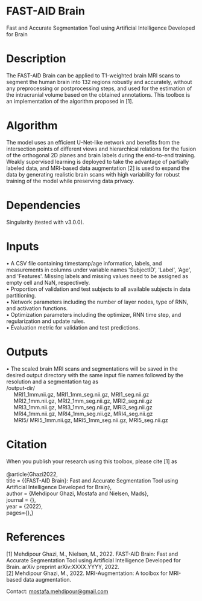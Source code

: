 # FAST-AID Brain
Fast and Accurate Segmentation Tool using Artificial Intelligence Developed for Brain
<br />

# Description
The FAST-AID Brain can be applied to T1-weighted brain MRI scans to segment the human brain into  132 regions robustly and accurately, without any preprocessing or postprocessing steps, and used for the estimation of the intracranial volume based on the obtained annotations. This toolbox is an implementation of the algorithm proposed in [1].
<br />

# Algorithm
The model uses an efficient U-Net-like network and benefits from the intersection points of different views and hierarchical relations for the fusion of the orthogonal 2D planes and brain labels during the end-to-end training. Weakly supervised learning is deployed to take the advantage of partially labeled data, and MRI-based data augmentation [2] is used to expand the data by generating realistic brain scans with high variability for robust training of the model while preserving data privacy.
<br />

# Dependencies
Singularity (tested with v3.0.0).
<br />

# Inputs
•	A CSV file containing timestamp/age information, labels, and measurements in columns under variable names 'SubjectID', 'Label', 'Age', and 'Features'. Missing labels and missing values need to be assigned as empty cell and NaN, respectively.
<br />
•	Proportion of validation and test subjects to all available subjects in data partitioning.
<br />
•	Network parameters including the number of layer nodes, type of RNN, and activation functions.
<br />
•	Optimization parameters including the optimizer, RNN time step, and regularization and update rules.
<br />
•	Evaluation metric for validation and test predictions.
<br />

# Outputs
•	The scaled brain MRI scans and segmentations will be saved in the desired output directory with the same input file names followed by the resolution and a segmentation tag as
<br />
/output-dir/
<br />
&nbsp;&nbsp;&nbsp;&nbsp; MRI1_1mm.nii.gz, MRI1_1mm_seg.nii.gz, MRI1_seg.nii.gz
<br />
&nbsp;&nbsp;&nbsp;&nbsp; MRI2_1mm.nii.gz, MRI2_1mm_seg.nii.gz, MRI2_seg.nii.gz
<br />
&nbsp;&nbsp;&nbsp;&nbsp; MRI3_1mm.nii.gz, MRI3_1mm_seg.nii.gz, MRI3_seg.nii.gz
<br />
&nbsp;&nbsp;&nbsp;&nbsp; MRI4_1mm.nii.gz, MRI4_1mm_seg.nii.gz, MRI4_seg.nii.gz
<br />
&nbsp;&nbsp;&nbsp;&nbsp; MRI5/ MRI5_1mm.nii.gz, MRI5_1mm_seg.nii.gz, MRI5_seg.nii.gz
<br />

# Citation
When you publish your research using this toolbox, please cite [1] as
<br />
<br />
@article{Ghazi2022,
<br />
  title = {{FAST-AID Brain}: Fast and Accurate Segmentation Tool using Artificial Intelligence Developed for Brain},
  <br />
  author = {Mehdipour Ghazi, Mostafa and Nielsen, Mads},
  <br />
  journal = {},
  <br />
  year = {2022},
  <br />
  pages={},}
<br />

# References
[1] Mehdipour Ghazi, M., Nielsen, M., 2022. FAST-AID Brain: Fast and Accurate Segmentation Tool using Artificial Intelligence Developed for Brain. arXiv preprint arXiv:XXXX.YYYY, 2022.
<br />
[2] Mehdipour Ghazi, M., 2022. MRI-Augmentation: A toolbox for MRI-based data augmentation.
<br />

Contact: mostafa.mehdipour@gmail.com
<br />

